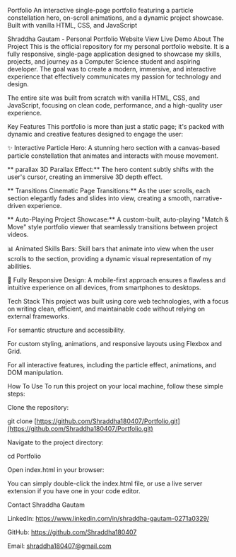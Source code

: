Portfolio
An interactive single-page portfolio featuring a particle constellation hero, on-scroll animations, and a dynamic project showcase. Built with vanilla HTML, CSS, and JavaScript

Shraddha Gautam - Personal Portfolio Website
View Live Demo <!-- <-- IMPORTANT: Replace with your live Netlify URL -->
About The Project
This is the official repository for my personal portfolio website. It is a fully responsive, single-page application designed to showcase my skills, projects, and journey as a Computer Science student and aspiring developer. The goal was to create a modern, immersive, and interactive experience that effectively communicates my passion for technology and design.

The entire site was built from scratch with vanilla HTML, CSS, and JavaScript, focusing on clean code, performance, and a high-quality user experience.

Key Features
This portfolio is more than just a static page; it's packed with dynamic and creative features designed to engage the user:

✨ Interactive Particle Hero: A stunning hero section with a canvas-based particle constellation that animates and interacts with mouse movement.

** parallax 3D Parallax Effect:** The hero content subtly shifts with the user's cursor, creating an immersive 3D depth effect.

** Transitions Cinematic Page Transitions:** As the user scrolls, each section elegantly fades and slides into view, creating a smooth, narrative-driven experience.

** Auto-Playing Project Showcase:** A custom-built, auto-playing "Match & Move" style portfolio viewer that seamlessly transitions between project videos.

📊 Animated Skills Bars: Skill bars that animate into view when the user scrolls to the section, providing a dynamic visual representation of my abilities.

📱 Fully Responsive Design: A mobile-first approach ensures a flawless and intuitive experience on all devices, from smartphones to desktops.

Tech Stack
This project was built using core web technologies, with a focus on writing clean, efficient, and maintainable code without relying on external frameworks.

For semantic structure and accessibility.

For custom styling, animations, and responsive layouts using Flexbox and Grid.

For all interactive features, including the particle effect, animations, and DOM manipulation.

How To Use
To run this project on your local machine, follow these simple steps:

Clone the repository:

git clone [https://github.com/Shraddha180407/Portfolio.git](https://github.com/Shraddha180407/Portfolio.git)

Navigate to the project directory:

cd Portfolio

Open index.html in your browser:

You can simply double-click the index.html file, or use a live server extension if you have one in your code editor.

Contact
Shraddha Gautam

LinkedIn: https://www.linkedin.com/in/shraddha-gautam-0271a0329/

GitHub: https://github.com/Shraddha180407

Email: shraddha180407@gmail.com
